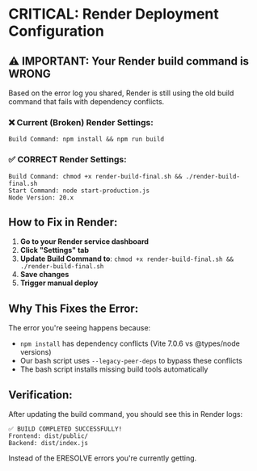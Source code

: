 # CRITICAL: Render Deployment Configuration

## ⚠️ IMPORTANT: Your Render build command is WRONG

Based on the error log you shared, Render is still using the old build command that fails with dependency conflicts.

### ❌ Current (Broken) Render Settings:
```
Build Command: npm install && npm run build
```

### ✅ CORRECT Render Settings:
```
Build Command: chmod +x render-build-final.sh && ./render-build-final.sh
Start Command: node start-production.js
Node Version: 20.x
```

## How to Fix in Render:

1. **Go to your Render service dashboard**
2. **Click "Settings" tab**
3. **Update Build Command to**: `chmod +x render-build-final.sh && ./render-build-final.sh`
4. **Save changes**
5. **Trigger manual deploy**

## Why This Fixes the Error:

The error you're seeing happens because:
- `npm install` has dependency conflicts (Vite 7.0.6 vs @types/node versions)
- Our bash script uses `--legacy-peer-deps` to bypass these conflicts
- The bash script installs missing build tools automatically

## Verification:

After updating the build command, you should see this in Render logs:
```
✅ BUILD COMPLETED SUCCESSFULLY!
Frontend: dist/public/
Backend: dist/index.js
```

Instead of the ERESOLVE errors you're currently getting.